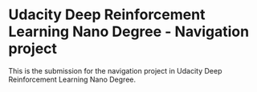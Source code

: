 # Udacity Deep Reinforcement Learning Nano Degree - Navigation project
This is the submission for the navigation project in Udacity Deep Reinforcement Learning Nano Degree.
